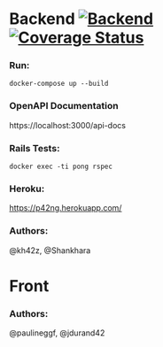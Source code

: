 # Backend [![Backend](https://github.com/kh42z/pong/actions/workflows/workflow.yml/badge.svg)](https://github.com/kh42z/pong/actions/workflows/workflow.yml) [![Coverage Status](https://coveralls.io/repos/github/kh42z/pong/badge.svg?t=aSZhOk)](https://coveralls.io/github/kh42z/pong)

### Run:
`docker-compose up --build`

### OpenAPI Documentation

https://localhost:3000/api-docs

### Rails Tests:

`docker exec -ti pong rspec`

### Heroku:
https://p42ng.herokuapp.com/

### Authors:

@kh42z, @Shankhara

# Front

### Authors:

@paulineggf, @jdurand42